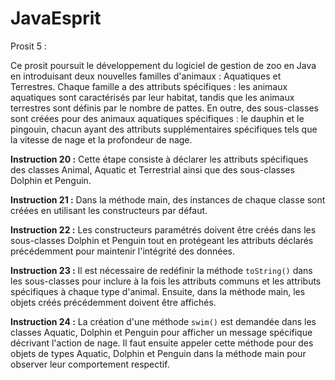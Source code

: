 # JavaEsprit
Prosit 5 :

Ce prosit poursuit le développement du logiciel de gestion de zoo en Java en introduisant deux nouvelles familles d'animaux : Aquatiques et Terrestres. Chaque famille a des attributs spécifiques : les animaux aquatiques sont caractérisés par leur habitat, tandis que les animaux terrestres sont définis par le nombre de pattes. En outre, des sous-classes sont créées pour des animaux aquatiques spécifiques : le dauphin et le pingouin, chacun ayant des attributs supplémentaires spécifiques tels que la vitesse de nage et la profondeur de nage.

**Instruction 20 :**
Cette étape consiste à déclarer les attributs spécifiques des classes Animal, Aquatic et Terrestrial ainsi que des sous-classes Dolphin et Penguin.

**Instruction 21 :**
Dans la méthode main, des instances de chaque classe sont créées en utilisant les constructeurs par défaut.

**Instruction 22 :**
Les constructeurs paramétrés doivent être créés dans les sous-classes Dolphin et Penguin tout en protégeant les attributs déclarés précédemment pour maintenir l'intégrité des données.

**Instruction 23 :**
Il est nécessaire de redéfinir la méthode `toString()` dans les sous-classes pour inclure à la fois les attributs communs et les attributs spécifiques à chaque type d'animal. Ensuite, dans la méthode main, les objets créés précédemment doivent être affichés.

**Instruction 24 :**
La création d'une méthode `swim()` est demandée dans les classes Aquatic, Dolphin et Penguin pour afficher un message spécifique décrivant l'action de nage. Il faut ensuite appeler cette méthode pour des objets de types Aquatic, Dolphin et Penguin dans la méthode main pour observer leur comportement respectif.
